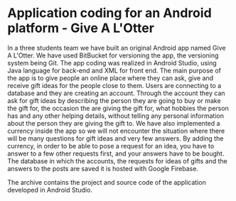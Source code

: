 # Application coding for an Android platform - Give A L'Otter

In a three students team we have built an original Android app named Give A L'Otter. We have used
BitBucket for versioning the app, the versioning system being Git. The app coding was realized in Android
Studio, using Java language for back-end and XML for front end. The main purpose of the app is to give
people an online place where they can ask, give and receive gift ideas for the people close to them. Users
are connecting to a database and they are creating an account. Through the account they can ask for gift
ideas by describing the person they are going to buy or make the gift for, the occasion the are giving the
gift for, what hobbies the person has and any other helping details, without telling any personal
information about the person they are giving the gift to. We have also implemented a currency inside the
app so we will not encounter the situation where there will be many questions for gift ideas and very few
answers. By adding the currency, in order to be able to pose a request for an idea, you have to answer to a
few other requests first, and your answers have to be bought. The database in which the accounts, the
requests for ideas of gifts and the answers to the posts are saved it is hosted with Google Firebase.

The archive contains the project and source code of the application developed in Android Studio.
